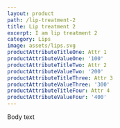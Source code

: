 ```yaml
---
layout: product
path: /lip-treatment-2
title: Lip treatment 2
excerpt: I am lip treatment 2
category: Lips
image: assets/lips.svg
productAttributeTitleOne: Attr 1
productAttributeValueOne: '100'
productAttributeTitleTwo: Attr 2
productAttributeValueTwo: '200'
productAttributeTitleThree: Attr 3
productAttributeValueThree: '300'
productAttributeTitleFour: Attr 4
productAttributeValueFour: '400'
---
```

Body text